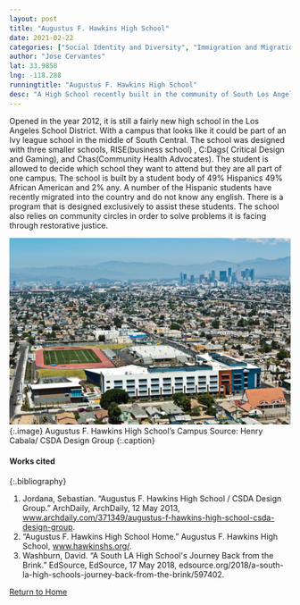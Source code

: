 ```yaml
---
layout: post
title: "Augustus F. Hawkins High School"
date: 2021-02-22
categories: ["Social Identity and Diversity", "Immigration and Migration"]
author: "Jose Cervantes"
lat: 33.9858
lng: -118.288
runningtitle: "Augustus F. Hawkins High School"
desc: "A High School recently built in the community of South Los Angeles, it was built with the idea of being able to educate the advocates of tomorrow."
---
```

Opened in the year 2012, it is still a fairly new high school in the Los Angeles School District. With a campus that looks like it could be part of an Ivy league school in the middle of South Central. The school was designed with three smaller schools, RISE(business school) , C:Dags( Critical Design and Gaming), and Chas(Community Health Advocates). The student is allowed to decide which school they want to attend but they are all part of one campus. The school is built by a student body of 49% Hispanics 49% African American and 2% any. A number of the Hispanic students have recently migrated into the country and do not know any english. There is a program that is designed exclusively to assist these students. The school also relies on community circles in order to solve problems it is facing through restorative justice.

![Augustus F. Hawkins High School](images/AgustusF.HawkinsHighSchool_Pin2_Image1.jpg)
   {:.image} 
Augustus F. Hawkins High School’s Campus Source: Henry Cabala/ CSDA Design Group
   {:.caption} 


#### Works cited

{:.bibliography}
1. Jordana, Sebastian. “Augustus F. Hawkins High School / CSDA Design Group.” ArchDaily, ArchDaily, 12 May 2013, www.archdaily.com/371349/augustus-f-hawkins-high-school-csda-design-group. 
2. “Augustus F. Hawkins High School Home.” Augustus F. Hawkins High School, www.hawkinshs.org/. 
3. Washburn, David. “A South LA High School's Journey Back from the Brink.” EdSource, EdSource, 17 May 2018, edsource.org/2018/a-south-la-high-schools-journey-back-from-the-brink/597402. 

[Return to Home](https://uclachicanxstudies.github.io/BarrioSuburbanisms/)
